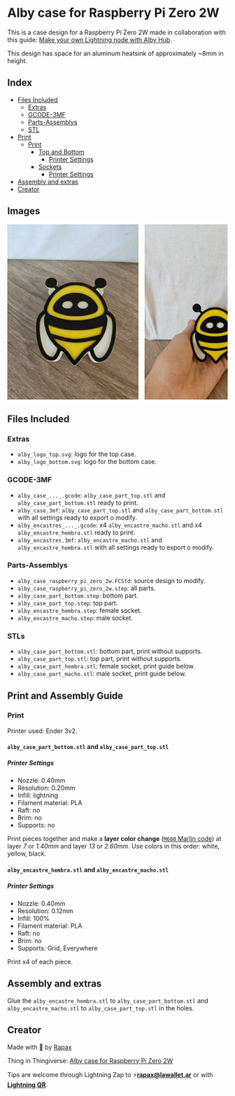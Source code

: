 # Alby case for Raspberry Pi Zero 2W

This is a case design for a Raspberry Pi Zero 2W made in collaboration with this guide: [Make your own Lightning node with Alby Hub](https://guides.getalby.com/user-guide/v/alby-account-and-browser-extension/alby-hub/running-alby-hub/raspberry-pi-running-alby-hub).

This design has space for an aluminum heatsink of approximately ~8mm in height.

## Index

- [Files Included](#files-included)
  - [Extras](#extras)
  - [GCODE-3MF](#gcode-3mf)
  - [Parts-Assemblys](#parts-assemblys)
  - [STL](#stl)
- [Print](#print)
  - [Print](#print)
    - [Top and Bottom](#alby_case_part_bottomstl-and-alby_case_part_topstl)
      - [Printer Settings](#printer-settings)
    - [Sockets](#alby_encastre_hembrastl-and-alby_encastre_machostl)
      - [Printer Settings](#printer-settings)
- [Assembly and extras](#assembly-and-extras)
- [Creator](#creator)

## Images

<div style="overflow-x: auto; white-space: nowrap;">
  <img 
    src="./Images/alby_case_v1_front.png" 
    alt="alby_case_v1_front" 
    style="display: inline-block; width: 300px; margin-right: 10px;" />
  <img 
    src="./Images/alby_case_v1_front_wire.png" 
    alt="alby_case_v1_front_wire" 
    style="display: inline-block; width: 300px; margin-right: 10px;" />
  <img 
    src="./Images/alby_case_v1_top_bottom.png" 
    alt="alby_case_v1_top_bottom" 
    style="display: inline-block; width: 300px; margin-right: 10px;" />
  <img 
    src="./Images/alby_case_v1_uncovered.png" 
    alt="alby_case_v1_uncovered" 
    style="display: inline-block; width: 300px; margin-right: 10px;" />
  <img 
    src="./Images/alby_case_v1_side_2.png" 
    alt="alby_case_v1_side_2" 
    style="display: inline-block; width: 300px; margin-right: 10px;" />
  <img 
    src="./Images/alby_model_v1_freecad.png" 
    alt="alby_model_v1_freecad" 
    style="display: inline-block; height: 400px; margin-right: 10px;" />
  <img 
    src="./Images/alby_top_and_bottom_v1_prusaslicer.png" 
    alt="alby_top_and_bottom_v1_prusaslicer" 
    style="display: inline-block; height: 400px; margin-right: 10px;" />
</div>

## Files Included

### Extras

- `alby_logo_top.svg`: logo for the top case.
- `alby_logo_bottom.svg`: logo for the bottom case.

### GCODE-3MF

- `alby_case_..._.gcode`: `alby_case_part_top.stl` and `alby_case_part_bottom.stl` ready to print.
- `alby_case.3mf`: `alby_case_part_top.stl` and `alby_case_part_bottom.stl` with all settings ready to export o modify.
- `alby_encastres_..._.gcode`: x4 `alby_encastre_macho.stl` and x4 `alby_encastre_hembra.stl` ready to print.
- `alby_encastres.3mf`: `alby_encastre_macho.stl` and `alby_encastre_hembra.stl` with all settings ready to export o modify.

### Parts-Assemblys

- `alby_case_raspberry_pi_zero_2w.FCStd`: source design to modify.
- `alby_case_raspberry_pi_zero_2w.step`: all parts.
- `alby_case_part_bottom.step`: bottom part.
- `alby_case_part_top.step`: top part.
- `alby_encastre_hembra.step`: female socket.
- `alby_encastre_macho.step`: male socket.

### STLs

- `alby_case_part_bottom.stl`: bottom part, print without supports.
- `alby_case_part_top.stl`: top part, print without supports.
- `alby_case_part_hembra.stl`: female socket, print guide below.
- `alby_case_part_macho.stl`: male socket, print guide below.

## Print and Assembly Guide

### Print

Printer used: Ender 3v2.

#### `alby_case_part_bottom.stl` and `alby_case_part_top.stl`

##### Printer Settings

- Nozzle: 0.40mm
- Resolution: 0.20mm
- Infill: lightning
- Filament material: PLA
- Raft: no
- Brim: no
- Supports: no

Print pieces together and make a **layer color change** ([`M600` Marlin code](https://marlinfw.org/docs/gcode/M600.html)) at layer _7_ or _1.40mm_ and layer _13_ or _2.60mm_. Use colors in this order: white, yellow, black.

#### `alby_encastre_hembra.stl` and `alby_encastre_macho.stl`

##### Printer Settings

- Nozzle: 0.40mm
- Resolution: 0.12mm
- Infill: 100%
- Filament material: PLA
- Raft: no
- Brim: no
- Supports: Grid, Everywhere

Print x4 of each piece.

## Assembly and extras

Glue the `alby_encastre_hembra.stl` to `alby_case_part_bottom.stl` and `alby_encastre_macho.stl` to `alby_case_part_top.stl` in the holes.

## Creator

Made with :open_hands: by [Rapax](https://rapax.dev)

Thing in Thingiverse: [Alby case for Raspberry Pi Zero 2W](https://www.thingiverse.com/thing:6657333)

Tips are welcome through Lightning Zap to :zap:**rapax@lawallet.ar** or with [**Lightning QR**](https://wallet.lacrypta.ar/lnurlp/link/9ZxRDq).
